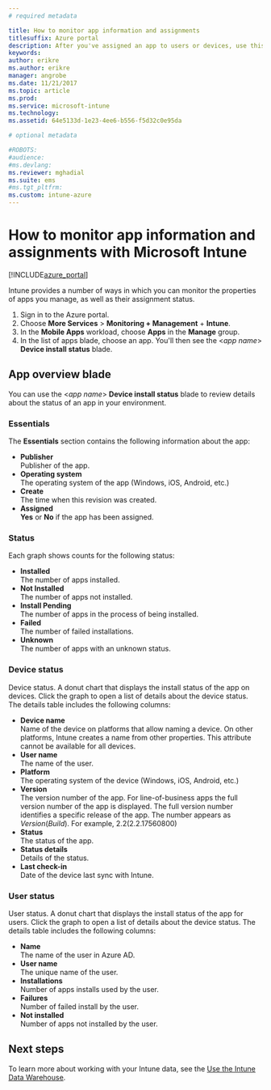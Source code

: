 ```yaml
---
# required metadata

title: How to monitor app information and assignments 
titlesuffix: Azure portal
description: After you've assigned an app to users or devices, use this information to help you monitor its status.
keywords:
author: erikre
ms.author: erikre
manager: angrobe
ms.date: 11/21/2017
ms.topic: article
ms.prod:
ms.service: microsoft-intune
ms.technology:
ms.assetid: 64e5133d-1e23-4ee6-b556-f5d32c0e95da

# optional metadata

#ROBOTS:
#audience:
#ms.devlang:
ms.reviewer: mghadial
ms.suite: ems
#ms.tgt_pltfrm:
ms.custom: intune-azure
---
```


# How to monitor app information and assignments with Microsoft Intune

[!INCLUDE[azure_portal](./includes/azure_portal.md)]

Intune provides a number of ways in which you can monitor the properties of apps you manage, as well as their assignment status.

1. Sign in to the Azure portal.
2. Choose **More Services** > **Monitoring + Management** + **Intune**.
3. In the **Mobile Apps** workload, choose **Apps** in the **Manage** group.
5. In the list of apps blade, choose an app. You'll then see the <*app name*> **Device install status** blade.

## App overview blade

You can use the <*app name*> **Device install status** blade to review details about the status of an app in your environment.

### Essentials

The **Essentials** section contains the following information about the app:

 - **Publisher**  
Publisher of the app.
 - **Operating system**  
The operating system of the app  (Windows, iOS, Android, etc.)
 - **Create**  
The time when this revision was created.
 - **Assigned**  
**Yes** or **No** if the app has been assigned.

### Status
Each graph shows counts for the following status:

 - **Installed**  
The number of apps installed.
 - **Not Installed**  
The number of apps not installed.
 - **Install Pending**  
The number of apps in the process of being installed.
 - **Failed**  
The number of failed installations.
 - **Unknown**  
The number of apps with an unknown status.

### Device status

Device status. A donut chart that displays the install status of the app on devices. Click the graph to open a list of details about the device status. The details table includes the following columns:

 - **Device name**  
Name of the device on platforms that allow naming a device. On other platforms, Intune creates a name from other properties. This attribute cannot be available for all devices.
 - **User name**  
The name of the user.
 - **Platform**  
The operating system of the device (Windows, iOS, Android, etc.)
 - **Version**  
The version number of the app. For line-of-business apps the full version number of the app is displayed. The full version number identifies a specific release of the app. The number appears as _Version_(_Build_). For example, 2.2(2.2.17560800)
 - **Status**  
The status of the app.
 - **Status details**  
Details of the status.
 - **Last check-in**  
Date of the device last sync with Intune.


### User status

User status. A donut chart that displays the install status of the app for users. Click the graph to open a list of details about the device status. The details table includes the following columns:
 - **Name**  
The name of the user in Azure AD.
 - **User name**  
The unique name of the user.
 - **Installations**  
Number of apps installs used by the user.
 - **Failures**  
Number of failed install by the user.
 - **Not installed**  
Number of apps not installed by the user.


## Next steps

To learn more about working with your Intune data, see the [Use the Intune Data Warehouse](reports-nav-create-intune-reports.md).